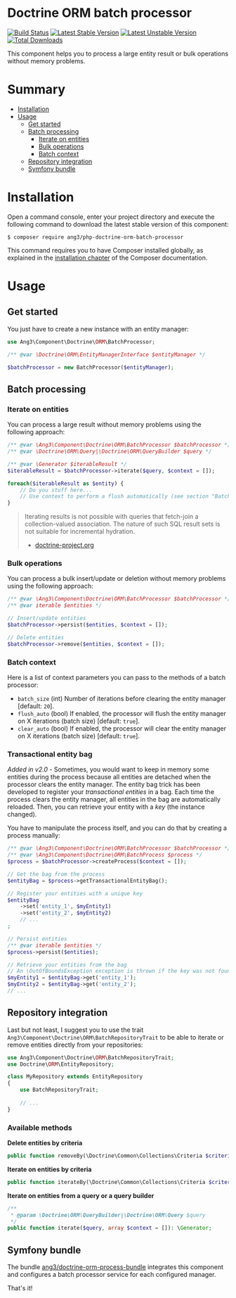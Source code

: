 Doctrine ORM batch processor
============================

[![Build Status](https://travis-ci.org/Ang3/php-doctrine-orm-batch-processor.svg?branch=master)](https://travis-ci.org/Ang3/php-doctrine-orm-batch-processor) 
[![Latest Stable Version](https://poser.pugx.org/ang3/php-doctrine-orm-batch-processor/v/stable)](https://packagist.org/packages/ang3/php-doctrine-orm-batch-processor) 
[![Latest Unstable Version](https://poser.pugx.org/ang3/php-doctrine-orm-batch-processor/v/unstable)](https://packagist.org/packages/ang3/php-doctrine-orm-batch-processor) 
[![Total Downloads](https://poser.pugx.org/ang3/php-doctrine-orm-batch-processor/downloads)](https://packagist.org/packages/ang3/php-doctrine-orm-batch-processor)

This component helps you to process a large entity result or bulk operations without memory problems.

Summary
=======

- [Installation](#installation)
- [Usage](#usage)
    - [Get started](#get-started)
    - [Batch processing](#batch-processing)
        - [Iterate on entities](#iterate-on-entities)
        - [Bulk operations](#bulk-operations)
        - [Batch context](#batch-context)
    - [Repository integration](#repository-integration)
    - [Symfony bundle](#symfony-bundle)

Installation
============

Open a command console, enter your project directory and execute the
following command to download the latest stable version of this component:

```console
$ composer require ang3/php-doctrine-orm-batch-processor
```

This command requires you to have Composer installed globally, as explained
in the [installation chapter](https://getcomposer.org/doc/00-intro.md)
of the Composer documentation.

Usage
=====

Get started
-----------

You just have to create a new instance with an entity manager:

```php
use Ang3\Component\Doctrine\ORM\BatchProcessor;

/** @var \Doctrine\ORM\EntityManagerInterface $entityManager */

$batchProcessor = new BatchProcessor($entityManager);
```

Batch processing
----------------

### Iterate on entities

You can process a large result without memory problems using the following approach:

```php
/** @var \Ang3\Component\Doctrine\ORM\BatchProcessor $batchProcessor */
/** @var \Doctrine\ORM\Query|\Doctrine\ORM\QueryBuilder $query */

/** @var \Generator $iterableResult */
$iterableResult = $batchProcessor->iterate($query, $context = []);

foreach($iterableResult as $entity) {
    // Do you stuff here...
    // Use context to perform a flush automatically (see section "Batch context")
}
```

> Iterating results is not possible with queries that fetch-join a collection-valued association. 
> The nature of such SQL result sets is not suitable for incremental hydration.
> - [doctrine-project.org](https://www.doctrine-project.org/projects/doctrine-orm/en/2.7/reference/batch-processing.html#iterating-results)

### Bulk operations

You can process a bulk insert/update or deletion without memory problems using the following approach:

```php
/** @var \Ang3\Component\Doctrine\ORM\BatchProcessor $batchProcessor */
/** @var iterable $entities */

// Insert/update entities
$batchProcessor->persist($entities, $context = []);

// Delete entities
$batchProcessor->remove($entities, $context = []);
```


### Batch context

Here is a list of context parameters you can pass to the methods of a batch processor:

- ```batch_size``` (int) Number of iterations before clearing the entity manager [default: ```20```].
- ```flush_auto``` (bool) If enabled, the processor will flush the entity manager on X iterations (batch size) 
[default: ```true```].
- ```clear_auto``` (bool) If enabled, the processor will clear the entity manager on X iterations (batch size) 
[default: ```true```].

### Transactional entity bag

*Added in v2.0* - Sometimes, you would want to keep in memory some entities during the process because 
all entities are detached when the processor clears the entity manager. The entity bag trick has been developed 
to register your *transactional entities* in a bag. Each time the process clears the entity manager, all 
entities in the bag are automatically reloaded. Then, you can retrieve your entity with a *key* (the instance changed).

You have to manipulate the process itself, and you can do that by creating a process manually:

```php
/** @var \Ang3\Component\Doctrine\ORM\BatchProcessor $batchProcessor */
/** @var \Ang3\Component\Doctrine\ORM\BatchProcess $process */
$process = $batchProcessor->createProcess($context = []);

// Get the bag from the process
$entityBag = $process->getTransactionalEntityBag();

// Register your entities with a unique key
$entityBag
    ->set('entity_1', $myEntity1)
    ->set('entity_2', $myEntity2)
    // ...
;

// Persist entities
/** @var iterable $entities */
$process->persist($entities);

// Retrieve your entities from the bag
// An \OutOfBoundsException exception is thrown if the key was not found.
$myEntity1 = $entityBag->get('entity_1');
$myEntity2 = $entityBag->get('entity_2');
// ...
```

Repository integration
----------------------

Last but not least, I suggest you to use the trait ```Ang3\Component\Doctrine\ORM\BatchRepositoryTrait``` 
to be able to iterate or remove entities directly from your repositories:

```php
use Ang3\Component\Doctrine\ORM\BatchRepositoryTrait;
use Doctrine\ORM\EntityRepository;

class MyRepository extends EntityRepository
{
    use BatchRepositoryTrait;
    
    // ...
}
```

### Available methods

**Delete entities by criteria**

```php
public function removeBy(\Doctrine\Common\Collections\Criteria $criteria = null, array $context = []): int;
```

**Iterate on entities by criteria**

```php
public function iterateBy(\Doctrine\Common\Collections\Criteria $criteria = null, array $context = []): \Generator;
```

**Iterate on entities from a query or a query builder**

```php
/**
 * @param \Doctrine\ORM\QueryBuilder|\Doctrine\ORM\Query $query
 */
public function iterate($query, array $context = []): \Generator;
```

Symfony bundle
--------------

The bundle [ang3/doctrine-orm-process-bundle](https://github.com/Ang3/doctrine-orm-process-bundle) 
integrates this component and configures a batch processor service for each configured manager.

That's it!